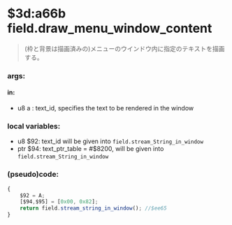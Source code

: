 ﻿

# $3d:a66b field.draw_menu_window_content
>(枠と背景は描画済みの)メニューのウインドウ内に指定のテキストを描画する。

### args:

#### in:
+   u8 a : text_id, specifies the text to be rendered in the window

### local variables:
+   u8 $92: text_id will be given into `field.stream_String_in_window`
+   ptr $94: text_ptr_table = #$8200, will be given into `field.stream_String_in_window`

### (pseudo)code:
```js
{
    $92 = A;
    [$94,$95] = [0x00, 0x82];
    return field.stream_string_in_window();	//$ee65
}
```


